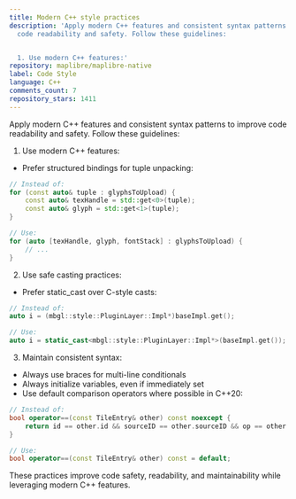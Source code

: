 ```yaml
---
title: Modern C++ style practices
description: 'Apply modern C++ features and consistent syntax patterns to improve
  code readability and safety. Follow these guidelines:


  1. Use modern C++ features:'
repository: maplibre/maplibre-native
label: Code Style
language: C++
comments_count: 7
repository_stars: 1411
---
```


Apply modern C++ features and consistent syntax patterns to improve code readability and safety. Follow these guidelines:

1. Use modern C++ features:
- Prefer structured bindings for tuple unpacking:
```cpp
// Instead of:
for (const auto& tuple : glyphsToUpload) {
    const auto& texHandle = std::get<0>(tuple);
    const auto& glyph = std::get<1>(tuple);
}

// Use:
for (auto [texHandle, glyph, fontStack] : glyphsToUpload) {
    // ...
}
```

2. Use safe casting practices:
- Prefer static_cast over C-style casts:
```cpp
// Instead of:
auto i = (mbgl::style::PluginLayer::Impl*)baseImpl.get();

// Use:
auto i = static_cast<mbgl::style::PluginLayer::Impl*>(baseImpl.get());
```

3. Maintain consistent syntax:
- Always use braces for multi-line conditionals
- Always initialize variables, even if immediately set
- Use default comparison operators where possible in C++20:
```cpp
// Instead of:
bool operator==(const TileEntry& other) const noexcept {
    return id == other.id && sourceID == other.sourceID && op == other.op;
}

// Use:
bool operator==(const TileEntry& other) const = default;
```

These practices improve code safety, readability, and maintainability while leveraging modern C++ features.